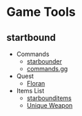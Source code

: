 # Game Tools

## startbound

* Commands
  * [starbounder](https://starbounder.org/Commands)
  * [commands.gg](https://commands.gg/starbound) 
* Quest
  * [Floran](https://starbounder.org/Find_Clues_to_Locate_the_Floran_Artifact)
* Items List
  * [starbounditems](https://starbounditems.com/)
  * [Unique Weapon](https://starbounder.org/Unique_Weapon)

